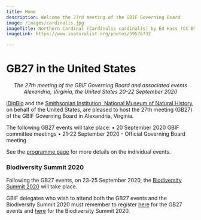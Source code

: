 ```yaml
---
title: Home
description: Welcome the 27rd meeting of the GBIF Governing Board 
image: /images/cardinalis.jpg
imageTitle: Northern Cardinal (Cardinalis cardinalis) by Ed Hass (CC BY-NC 4.0)
imageLink: https://www.inaturalist.org/photos/59576732

---
```


# GB27 in the United States

_<p align="center">The 27th meeting of the GBIF Governing Board and associated events
 Alexandria, Virginia, the United States
  20-22 September 2020_</p>
  
[iDigBio](https://www.idigbio.org/) and the [Smithsonian Institution, National Museum of Natural History](https://www.si.edu/museums/natural-history-museum), on behalf of the United States, are pleased to host the 27th meeting (GB27) of the GBIF Governing Board in Alexandria, Virginia. 

The following GB27 events will take place:
•	20 September 2020 GBIF committee meetings
•	21-22 September 2020 - Official Governing Board meeting

See the [programme page](https://gb27.gbif.org/en/programme/) for more details on the individual events. 

### Biodiversity Summit 2020

Following the GB27 events, on 23-25 September 2020, the [Biodiversity Summit 2020](https://www.idigbio.org/content/biodiversity-summit-2020) will take place. 

GBIF delegates who wish to attend both the GB27 events and the Biodiversity Summit 2020 must remember to register [here](https://gb27.gbif.org/en/registration/) for the GB27 events and [here](https://www.eventbrite.com/e/biodiversity-summit-2020-tickets-85264844445) for the Biodiversity Summit 2020.
